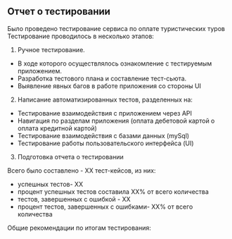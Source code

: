 ## Отчет о тестировании

Было проведено тестирование сервиса по оплате туристических туров
Тестирование проводилось в несколько этапов:
1. Ручное тестирование. 
- В ходе которого осуществлялось ознакомление с тестируемым приложением.
- Разработка тестового плана и составление тест-сьюта.
- Выявление явных багов в работе приложения со стороны UI
2. Написание автоматизированных тестов, разделенных на:
- Тестирование взаимодействия с приложением через API
- Навигация по разделам приложения (оплата дебетовой картой о оплата кредитной картой)
- Тестирование взаимодействия с базами данных (mySql)
- Тестирование работы пользовательского интерфейса (UI)
3. Подготовка отчета о тестировании

Всего было составлено - ХХ тест-кейсов, из них:
- успешных тестов- ХХ 
- процент успешных тестов составила ХХ% от всего количества
- тестов, завершенных с ошибкой - ХХ
- процент тестов, завершенных с ошибками- ХХ% от всего количества

Общие рекомендации по итогам тестирования:
